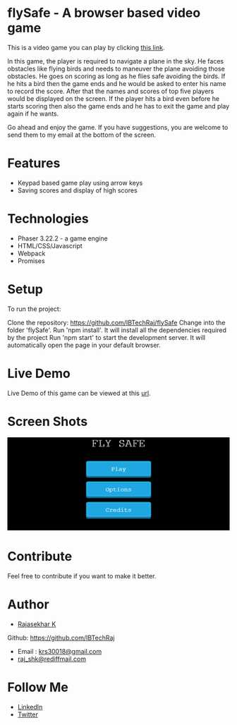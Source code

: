 
# flySafe - A browser based video game

This is a video game you can play by clicking [this link](https://aeroplane.netlify.app/).

In this game, the player is required to navigate a plane in the sky.  He faces obstacles like flying birds and needs to maneuver the plane avoiding those obstacles.  He goes on scoring as long as he flies safe avoiding the birds.  If he hits a bird then the game ends and he would be asked to enter his name to record the score. After that the names and scores of top five players would be displayed on the screen. If the player hits a bird even before he starts scoring then also the game ends and he has to exit the game and play again if he wants.

Go ahead and enjoy the game.  If you have suggestions, you are welcome to send them to my email at the bottom of the screen.

# Features

- Keypad based game play using arrow keys
- Saving scores and display of high scores

# Technologies

- Phaser 3.22.2 - a game engine
- HTML/CSS/Javascript
- Webpack
- Promises

# Setup
To run the project:

Clone the repository: https://github.com/IBTechRaj/flySafe
Change into the folder 'flySafe'.
Run 'npm install'. It will install all the dependencies required by the project
Run 'npm start' to start the development server. It will automatically open the page in your default browser.

# Live Demo
Live Demo of this game can be viewed at this [url](https://aeroplane.netlify.app//).

# Screen Shots
![Game screen shot 1](/images/flySafe1.png)


# Contribute
Feel free to contribute if you want to make it better.

# Author
* [Rajasekhar K ](https://github.com/IBTechRaj)

Github: https://github.com/IBTechRaj
* Email : krs30018@gmail.com 
* raj_shk@rediffmail.com

# Follow Me

* [LinkedIn](https://www.linkedin.com/in/rajkatakamsetty/)
* [Twitter](https://twitter.com/IBTechRaj)
